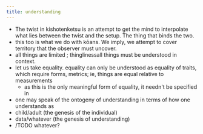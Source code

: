 ```yaml
---
title: understanding
---
```


- The twist in kishotenketsu is an attempt to get the mind to interpolate what lies between the twist and the setup. The thing that binds the two.
- this too is what we do with kōans. We imply, we attempt to cover territory that the observer must uncover.
- all things are limited ; thinglinessall things must be understood in context.
- let us take equality. equality can only be understood as equality of traits, which require forms, metrics; ie, things are equal relative to measurements
	- as this is the only meaningful form of equality, it needn't be specified in
- one may speak of the ontogeny of understanding in terms of how one understands as
- child/adult (the genesis of the individual)
- data/whatever (the genesis of understanding)
- /TODO whatever?